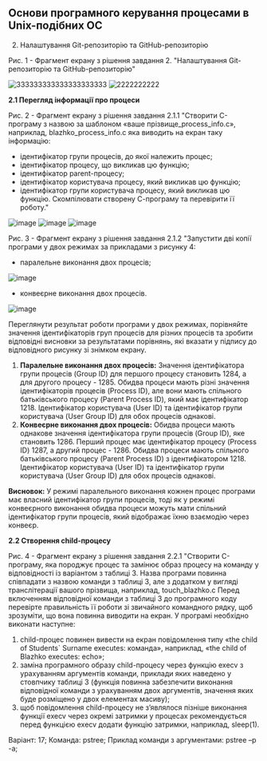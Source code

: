 ## Основи програмного керування процесами в Unix-подібних ОС

2. Налаштування Git-репозиторію та GitHub-репозиторію

Рис. 1 - Фрагмент екрану з рішення завдання 2. "Налаштування Git-репозиторію та GitHub-репозиторію"

![333333333333333333333](https://github.com/neverovalera/WebAR-Optical-telegraph/assets/162915351/0dc2a2c3-ed64-4a6d-826a-d7fec61d8de2)
![2222222222](https://github.com/neverovalera/WebAR-Optical-telegraph/assets/162915351/6ac24318-19df-429e-8275-d1655d711d7a)

**2.1 Перегляд інформації про процеси**

Рис. 2 - Фрагмент екрану з рішення завдання 2.1.1 "Створити C-програму з назвою за шаблоном «ваше прізвище_process_info.c», наприклад, blazhko_process_info.c яка виводить на екран таку інформацію:
- ідентифікатор групи процесів, до якої належить процес;
- ідентифікатор процесу, що викликав цю функцію;
- ідентифікатор parent-процесу;
- ідентифікатор користувача процесу, який викликав цю функцію;
- ідентифікатор групи користувача процесу, який викликав цю функцію.
Скомпілювати створену С-програму та перевірити її роботу."

![image](https://github.com/neverovalera/WebAR-Optical-telegraph/assets/162915351/c97fa236-7bca-47ea-87c9-f24b03f77b3e)
![image](https://github.com/neverovalera/WebAR-Optical-telegraph/assets/162915351/beb64320-e7a8-4957-a6e4-57345eade628)
![image](https://github.com/neverovalera/WebAR-Optical-telegraph/assets/162915351/34d5f366-32c5-4df4-b53f-dbf009261e39)

Рис. 3 - Фрагмент екрану з рішення завдання 2.1.2 "Запустити дві копії програми у двох режимах за прикладами з рисунку 4:
- паралельне виконання двох процесів;

![image](https://github.com/neverovalera/WebAR-Optical-telegraph/assets/162915351/9ac9d0fc-9642-490a-9dff-19322a127c8e)

- конвеєрне виконання двох процесів.

![image](https://github.com/neverovalera/WebAR-Optical-telegraph/assets/162915351/198d8ef2-14c2-4972-812d-07473c23a731)

Переглянути результат роботи програми у двох режимах, порівняйте значення ідентифікаторів груп процесів для різних процесів та зробити відповідні висновки за результатами порівнянь, які вказати у підпису до відповідного рисунку зі знімком екрану.

1. **Паралельне виконання двох процесів:**
Значення ідентифікатора групи процесів (Group ID) для першого процесу становить 1284, а для другого процесу - 1285. Обидва процеси мають різні значення ідентифікаторів процесів (Process ID), але вони мають спільного батьківського процесу (Parent Process ID), який має ідентифікатор 1218. Ідентифікатор користувача (User ID) та ідентифікатор групи користувача (User Group ID) для обох процесів однакові.
2. **Конвеєрне виконання двох процесів:**
Обидва процеси мають однакове значення ідентифікатора групи процесів (Group ID), яке становить 1286. Перший процес має ідентифікатор процесу (Process ID) 1287, а другий процес - 1286. Обидва процеси мають спільного батьківського процесу (Parent Process ID) з ідентифікатором 1218. Ідентифікатор користувача (User ID) та ідентифікатор групи користувача (User Group ID) для обох процесів однакові.

**Висновок:**
У режимі паралельного виконання кожнен процес програми має власний ідентифікатор групи процесів, тоді як у режимі конвеєрного виконання обидва процеси можуть мати спільний ідентифікатор групи процесів, який відображає їхню взаємодію через конвеєр.

**2.2 Створення child-процесу**

Рис. 4 - Фрагмент екрану з рішення завдання 2.2.1 "Створити C-програму, яка породжує процес та замінює образ процесу на команду у відповідності із варіантом з таблиці 3. Назва програми повинна співпадати з назвою команди з таблиці 3, але з додатком у вигляді транслітерації вашого прізвища, наприклад, touch_blazhko.c Перед включенням відповідної команди з таблиці 3 до програмного коду перевірте правильність її роботи зі звичайного командного рядку, щоб зрозуміти, що вона повинна виводити на екран.
У програмі необхідно виконати наступне:
1) child-процес повинен вивести на екран повідомлення типу «the child of Students` Surname executes: команда», наприклад, «the child of Blazhko executes: echo»;
2) заміна програмного образу child-процесу через функцію execv з урахуванням аргументів команди, приклади яких наведено у стовпчику таблиці 3 (функція повинна забезпечити виконання відповідної команди з урахуванням двох аргументів, значення яких буде розміщено у двох елементах масиву);
3) щоб повідомлення child-процесу не з’являлося пізніше виконання функції execv через окремі затримки у процесах рекомендується перед функцією execv додати функцію затримки, наприклад, sleep(1).

Варіант: 17; Команда: pstree; Приклад команди з аргументами: pstree –p -a;















